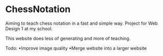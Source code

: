 # ChessNotation
Aiming to teach chess notation in a fast and simple way. Project for Web Design 1 at my school.


This website does less of generating and more of teaching.

Todo:
•Improve image quality
•Merge website into a larger website
